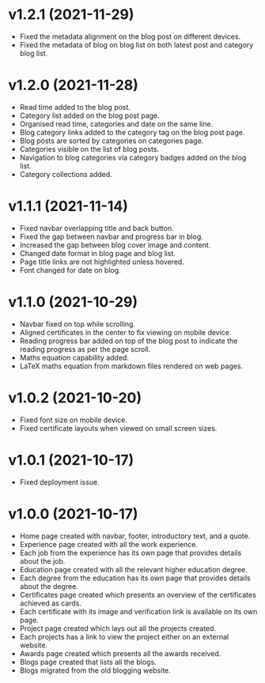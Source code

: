 # v1.2.1 (2021-11-29)

* Fixed the metadata alignment on the blog post on different devices.
* Fixed the metadata of blog on blog list on both latest post and category blog list.

# v1.2.0 (2021-11-28)

* Read time added to the blog post.
* Category list added on the blog post page.
* Organised read time, categories and date on the same line.
* Blog category links added to the category tag on the blog post page.
* Blog posts are sorted by categories on categories page.
* Categories visible on the list of blog posts.
* Navigation to blog categories via category badges added on the blog list.
* Category collections added.

# v1.1.1 (2021-11-14)

* Fixed navbar overlapping title and back button.
* Fixed the gap between navbar and progress bar in blog.
* Increased the gap between blog cover image and content.
* Changed date format in blog page and blog list.
* Page title links are not highlighted unless hovered.
* Font changed for date on blog.

# v1.1.0 (2021-10-29)

* Navbar fixed on top while scrolling.
* Aligned certificates in the center to fix viewing on mobile device.
* Reading progress bar added on top of the blog post to indicate the reading progress as per the page scroll.
* Maths equation capability added.
* LaTeX maths equation from markdown files rendered on web pages.

# v1.0.2 (2021-10-20)

* Fixed font size on mobile device.
* Fixed certificate layouts when viewed on small screen sizes.

# v1.0.1 (2021-10-17)

* Fixed deployment issue.

# v1.0.0 (2021-10-17)

* Home page created with navbar, footer, introductory text, and a quote.
* Experience page created with all the work experience.
* Each job from the experience has its own page that provides details about the job.
* Education page created with all the relevant higher education degree.
* Each degree from the education has its own page that provides details about the degree.
* Certificates page created which presents an overview of the certificates achieved as cards.
* Each certificate with its image and verification link is available on its own page.
* Project page created which lays out all the projects created.
* Each projects has a link to view the project either on an external website.
* Awards page created which presents all the awards received.
* Blogs page created that lists all the blogs.
* Blogs migrated from the old blogging website.  
